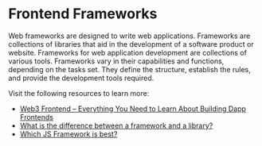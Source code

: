 # Frontend Frameworks

Web frameworks are designed to write web applications. Frameworks are collections of libraries that aid in the development of a software product or website. Frameworks for web application development are collections of various tools. Frameworks vary in their capabilities and functions, depending on the tasks set. They define the structure, establish the rules, and provide the development tools required.

Visit the following resources to learn more:

- [Web3 Frontend – Everything You Need to Learn About Building Dapp Frontends](https://moralis.io/web3-frontend-everything-you-need-to-learn-about-building-dapp-frontends/)
- [What is the difference between a framework and a library?](https://www.youtube.com/watch?v=D_MO9vIRBcA)
- [ Which JS Framework is best?](https://www.youtube.com/watch?v=cuHDQhDhvPE)
